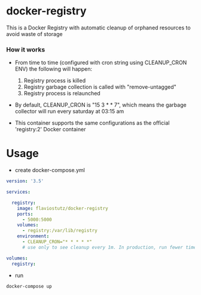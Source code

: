 # docker-registry
This is a Docker Registry with automatic cleanup of orphaned resources to avoid waste of storage

### How it works

* From time to time (configured with cron string using CLEANUP_CRON ENV) the following will happen:
  1. Registry process is killed
  2. Registry garbage collection is called with "remove-untagged"
  3. Registry process is relaunched

* By default, CLEANUP_CRON is "15 3 * * 7", which means the garbage collector will run every saturday at 03:15 am

* This container supports the same configurations as the official 'registry:2' Docker container


# Usage

* create docker-compose.yml

```yml
version: '3.5'

services:

  registry:
    image: flaviostutz/docker-registry
    ports:
      - 5000:5000
    volumes:
      - registry:/var/lib/registry    
    environment:
      - CLEANUP_CRON="* * * * *"
      # use only to see cleanup every 1m. In production, run fewer times

volumes:
  registry:
```

* run

```
docker-compose up
```
